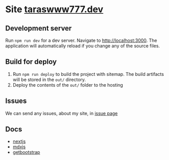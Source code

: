 [URL_TW7]:<https://taraswww777.dev>

[URL_TW7_ISSUES]:<https://github.com/taraswww777/taraswww777.dev/issues>

# Site [taraswww777.dev][URL_TW7]

## Development server

Run `npm run dev` for a dev server.
Navigate to <http://localhost:3000>.
The application will automatically reload if you change any of the source files.

## Build for deploy

1. Run `npm run deploy` to build the project with sitemap.
   The build artifacts will be stored in the `out/` directory.
2. Deploy the contents of the `out/` folder to the hosting

## Issues

We can send any issues, about my site, in [issue page][URL_TW7_ISSUES]

## Docs

- [nextjs](https://nextjs.org/docs)
- [mdxjs](https://mdxjs.com/docs/getting-started)
- [getbootstrap](https://getbootstrap.com/docs/5.1/components/accordion/)
